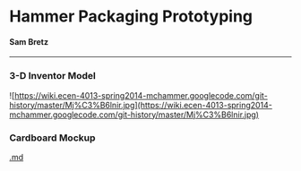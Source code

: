 # Hammer Packaging Prototyping #
#### Sam Bretz ####


---


### 3-D Inventor Model ###
![https://wiki.ecen-4013-spring2014-mchammer.googlecode.com/git-history/master/Mj%C3%B6lnir.jpg](https://wiki.ecen-4013-spring2014-mchammer.googlecode.com/git-history/master/Mj%C3%B6lnir.jpg)

### Cardboard Mockup ###
[.md](.md)